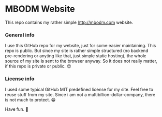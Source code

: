 # MBODM Website

This repo contains my rather simple http://mbodm.com website.

### General info
I use this GitHub repo for my website, just for some easier maintaining. This repo is public. But since my site is rather simple structured (no backend pre-rendering or anyting like that, just simple static hosting), the whole source of my site is sent to the browser anyway. So it does not really matter, if this repo is private or public. 😉

### License info
I used some typical GitHub MIT predefined license for my site. Feel free to reuse stuff from my site. Since i am not a multibillion-dollar-company, there is not much to protect. 😁

Have fun. 👋
